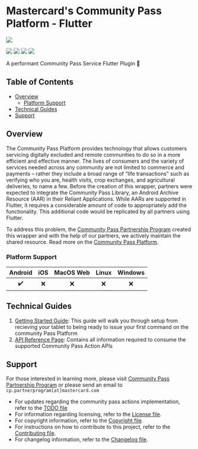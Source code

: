 # Mastercard's Community Pass Platform - Flutter

[![](https://developer.mastercard.com/_/_/src/global/assets/svg/mcdev-logo-light.svg#gh-dark-mode-only)](https://developer.mastercard.com/)

[![](https://img.shields.io/badge/License-Apache%202.0-blue.svg)](./LICENSE)
[![](https://sonarcloud.io/api/project_badges/measure?project=Mastercard_community-pass-flutter-wrapper&metric=alert_status)](https://sonarcloud.io/summary/new_code?id=Mastercard_community-pass-flutter-wrapper)
[![](https://sonarcloud.io/api/project_badges/measure?project=Mastercard_community-pass-flutter-wrapper&metric=coverage)](https://sonarcloud.io/summary/new_code?id=Mastercard_community-pass-flutter-wrapper)
[![](https://sonarcloud.io/api/project_badges/measure?project=Mastercard_community-pass-flutter-wrapper&metric=vulnerabilities)](https://sonarcloud.io/summary/new_code?id=Mastercard_community-pass-flutter-wrapper)

A performant Community Pass Service Flutter Plugin 🚀

## Table of Contents

- [Overview](#overview)
  - [Platform Support](#platform-support)
- [Technical Guides](#technical-guides)
- [Support](#support)

## Overview <a name="overview"></a>

The Community Pass Platform provides technology that allows customers servicing digitally excluded and remote communities to do so in a more efficient and effective manner. The lives of consumers and the variety of services needed across any community are not limited to commerce and payments – rather they include a broad range of “life transactions” such as verifying who you are, health visits, crop exchanges, and agricultural deliveries, to name a few.
Before the creation of this wrapper, partners were expected to integrate the Community Pass Library, an Android Archive Resource (AAR) in their Reliant Applications. While AARs are supported in Flutter, it requires a considerable amount of code to appropriately add the functionality. This additional code would be replicated by all partners using Flutter.

To address this problem, the [Community Pass Partnership Program](https://developer.mastercard.com/product/partnership-program/documentation/) created this wrapper and with the help of our partners, we actively maintain the shared resource.
Read more on the [Community Pass Platform](https://developer.mastercard.com/product/community-pass-platform/documentation/).

### Platform Support <a name="platform-support"></a>

| Android | iOS | MacOS Web | Linux | Windows |
| :-----: | :-: | :-------: | :---: | :-----: |
|   ✔️    | ❌  |    ❌     |  ❌   |   ❌    |

## Technical Guides <a name="technical-guides"></a>

1. [Getting Started Guide](docs/getting-started/README.md): This guide will walk you through setup from recieving your tablet to being ready to issue your first command on the community Pass Platform
2. [API Reference Page](docs/api-references/README.md): Contains all information required to consume the supported Community Pass Action APIs

## Support <a name="support"></a>

For those interested in learning more, please visit [Community Pass Partnership Program](https://developer.mastercard.com/product/partnership-program/documentation/) or please send an email to `cp.partnerprogram[at]mastercard.com`

- For updates regarding the community pass actions implementation, refer to the [TODO file](TODO.md)
- For information regarding licensing, refer to the [License file](LICENSE.md).
- For copyright information, refer to the [Copyright file](COPYRIGHT.md).
- For instructions on how to contribute to this project, refer to the [Contributing file](CONTRIBUTING.md).
- For changelog information, refer to the [Changelog file](CHANGELOG.md).
